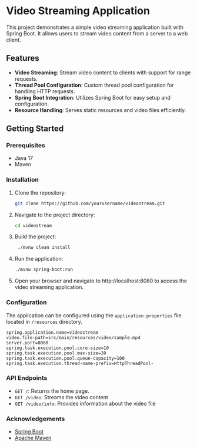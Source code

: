 # Video Streaming Application

This project demonstrates a simple video streaming application built with Spring Boot. It allows users to stream video content from a server to a web client.

## Features

- **Video Streaming**: Stream video content to clients with support for range requests.
- **Thread Pool Configuration**: Custom thread pool configuration for handling HTTP requests.
- **Spring Boot Integration**: Utilizes Spring Boot for easy setup and configuration.
- **Resource Handling**: Serves static resources and video files efficiently.

## Getting Started

### Prerequisites

- Java 17
- Maven

### Installation

1. Clone the repository:
   ```sh
   git clone https://github.com/yourusername/videostream.git
   ```
   
2. Navigate to the project directory:
   ```sh
   cd videostream
   ```

3. Build the project:
   ```sh
    ./mvnw clean install
    ```

4. Run the application:
    ```sh
    ./mvnw spring-boot:run
    ```

5. Open your browser and navigate to http://localhost:8080 to access the video streaming application.

### Configuration
The application can be configured using the `application.properties` file located in `/resources` directory.

```
spring.application.name=videostream
video.file-path=src/main/resources/video/sample.mp4
server.port=8080
spring.task.execution.pool.core-size=10
spring.task.execution.pool.max-size=20
spring.task.execution.pool.queue-capacity=100
spring.task.execution.thread-name-prefix=HttpThreadPool-
```

### API Endpoints
- `GET /`: Returns the home page.
- `GET /video`: Streams the video content
- `GET /video/info`: Provides information about the video file


### Acknowledgements

- [Spring Boot](https://spring.io/projects/spring-boot)
- [Apache Maven](https://maven.apache.org/)


   